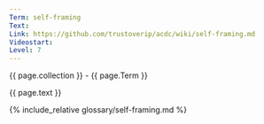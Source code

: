 ```yaml
---
Term: self-framing
Text: 
Link: https://github.com/trustoverip/acdc/wiki/self-framing.md
Videostart: 
Level: 7
---
```


{{ page.collection }} - {{ page.Term }}

   {{ page.text }}

{% include_relative glossary/self-framing.md %}
